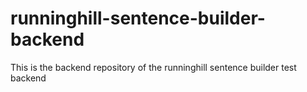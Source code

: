 # runninghill-sentence-builder-backend
This is the backend repository of the runninghill sentence builder
test backend